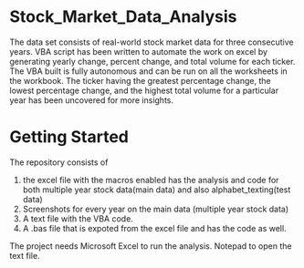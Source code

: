 # Stock_Market_Data_Analysis
  The data set consists of real-world stock market data for three consecutive years. VBA script has been written to automate the work on excel by generating yearly change, percent change, and total volume for each ticker. The VBA built is fully autonomous and can be run on all the worksheets in the workbook. The ticker having the greatest percentage change, the lowest percentage change, and the highest total volume for a particular year has been uncovered for more insights.
 
 #  Getting Started
  The repository consists of 
  1. the excel file with the macros enabled has the analysis and code for both multiple year stock data(main data) and also alphabet_texting(test data)
  2. Screenshots for every year on the main data (multiple year stock data)
  3. A text file with the VBA code.
  4. A .bas file that is expoted from the excel file and has the code as well.
  
  The project needs Microsoft Excel to run the analysis. Notepad to open the text file.

